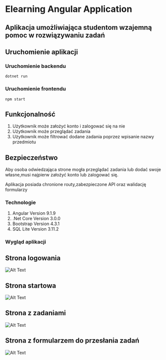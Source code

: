 # Elearning Angular Application

## Aplikacja umożliwiająca studentom wzajemną pomoc w rozwiązywaniu zadań

## Uruchomienie aplikacji

### Uruchomienie backendu

`dotnet run`

### Uruchomienie frontendu

`npm start`

## Funkcjonalność 

1. Użytkownik może założyć konto i zalogować się na nie
2. Użytkownik może przeglądać zadania 
3. Użytkownik może filtrować dodane zadania poprzez wpisanie nazwy przedmiotu


## Bezpieczeństwo 
Aby osoba odwiedzająca strone mogła przeglądać zadania lub dodać swoje własne,musi najpierw założyć konto lub zalogować się.

Aplikacja posiada chronione routy,zabezpieczone API oraz walidację formularzy


### Technologie

1. Angular Version 9.1.9
2. .Net Core Version 3.0.0
3. Bootstrap Version 4.3.1
4. SQL Lite Version 3.11.2

### Wygląd aplikacji

## Strona logowania

![Alt Text](https://i.ibb.co/pdHBxH3/Screenshot-12.png)

## Strona startowa

![Alt Text](https://i.ibb.co/KKtJy0X/Screenshot-13.png)

## Strona z zadaniami

![Alt Text](https://i.ibb.co/MMc5bMq/Screenshot-14.png)

## Strona z formularzem do przesłania zadań

![Alt Text](https://i.ibb.co/wYhK4Wf/Screenshot-16.png)
